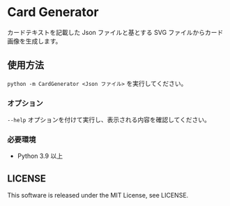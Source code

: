 # Card Generator
カードテキストを記載した Json ファイルと基とする SVG ファイルからカード画像を生成します。

## 使用方法
`python -m CardGenerator <Json ファイル>` を実行してください。

### オプション
`--help` オプションを付けて実行し、表示される内容を確認してください。

### 必要環境
* Python 3.9 以上

## LICENSE
This software is released under the MIT License, see LICENSE.